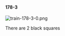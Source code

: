 #### 178-3
![train-178-3-0.png](https://github.com/lil-lab/nlvr/raw/master/nlvr/train/images/18/train-178-3-0.png "train-178-3-0.png")

There are 2 black squares